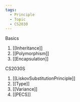 ```yaml
---
tags:
  - Principle
  - Topic
  - CS2030
---
```

Basics
1. [[Inheritance]]
2. [[Polymorphism]]
3. [[Encapsulation]]

CS2030S
1. [[LiskovSubstitutionPrinciple]]
2. [[Type]]
3. [[Variance]]
4. [[PECS]]
